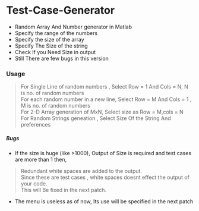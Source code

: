  # Test-Case-Generator
* Random Array And Number generator in Matlab
* Specify the range of the numbers
* Specify the size of the array
* Specify The Size of the string
* Check If you Need Size in output
* Still There are few bugs in this version
### Usage
> For Single Line of random numbers , Select Row = 1 And Cols = N, N is no. of random numbers <br/>
> For each random number in a new line, Select Row = M And Cols = 1 , M is no. of random numbers <br />
> For 2-D Array generation of MxN, Select size as Row = M,cols = N <br />
> For Random Strings geneation , Select Size Of the String And preferences<br/>

##### Bugs
* If the size is huge (like >1000), Output of Size is required and test cases are more than 1 then,
> Redundant white spaces are added to the output.<br/>
> Since these are test cases , white spaces doesnt effect the output of your code.<br/>
> This will Be fixed in the next patch.<br/>
* The menu is useless as of now, Its use will be specified in the next patch
